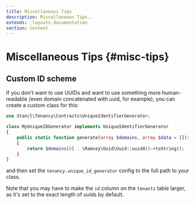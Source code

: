 ```yaml
---
title: Miscellaneous Tips
description: Miscellaneous Tips..
extends: _layouts.documentation
section: content
---
```


# Miscellaneous Tips {#misc-tips}

## Custom ID scheme

If you don't want to use UUIDs and want to use something more human-readable (even domain concatenated with uuid, for example), you can create a custom class for this:

```php
use Stancl\Tenancy\Contracts\UniqueIdentifierGenerator;

class MyUniqueIDGenerator implements UniqueIdentifierGenerator
{
    public static function generate(array $domains, array $data = []): string
    {
        return $domains[0] . \Ramsey\Uuid\Uuid::uuid4()->toString();
    }
}
```

and then set the `tenancy.unique_id_generator` config to the full path to your class.

Note that you may have to make the `id` column on the `tenants` table larger, as it's set to the exact length of uuids by default.
